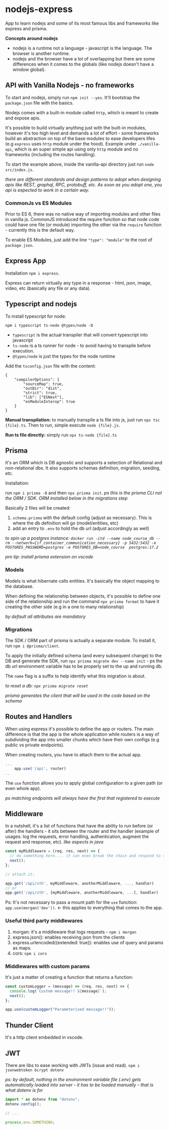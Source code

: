 # nodejs-express

App to learn nodejs and some of its most famous libs and frameworks like express and prisma.

**Concepts around nodejs**

- nodejs is a runtime not a language - javascript is the language. The browser is another runtime.
- nodejs and the browser have a lot of overlapping but there are some differences when it comes to the globals (like nodejs doesn't have a window global).

## API with Vanilla Nodejs - no frameworks

To start and nodejs, simply run `npm init --yes`. It'll bootstrap the `package.json` file with the basics.

Nodejs comes with a built-in module called `http`, which is meant to create and expose apis.

It's possible to build virtually anything just with the built-in modules, however it's too high level and demands a lot of effort - some frameworks build an abstraction on top of the base modules to ease developers lifes (e.g `express` uses `http` module under the hood). Example under `./vanilla-api`, which is an super simple api using only `http` module and no frameworks (including the routes handling).

To start the example above, inside the vanilla-api directory just run `node src/index.js`.

_there are different standards and design patterns to adopt when designing apis like REST, graphql, RPC, protobuff, etc. As soon as you adopt one, you api is expected to work in a certain way._

### CommonJs vs ES Modules

Prior to ES 6, there was no native way of importing modules and other files in vanilla js. CommonJS introduced the require function so that node code could have one file (or module) importing the other via the `require` function - currently this is the default way.

To enable ES Modules, just add the line `"type": "module"` to the root of `package.json`.

## Express App

Installation `npm i express`.

Express can return virtually any type in a response - html, json, image, video, etc (basically any file or any data).

## Typescript and nodejs

To install typescript for node:

`npm i typescript ts-node @types/node -D`

- `typescript` is the actual transpiler that will convert typescript into javascript
- `ts-node` is a ts runner for node - to avoid having to transpile before execution.
- `@types/node` is just the types for the node runtime

Add the `tsconfig.json` file with the content:

```
{
    "compilerOptions": {
        "sourceMap": true,
        "outDir": "dist",
        "strict": true,
        "lib": ["ESNext"],
        "esModuleInterop": true
    }
}
```

**Manual transpilation:** to manually transpile a ts file into js, just run `npx tsc {file}.ts`. Then to run, simple execute `node {file}.js`.

**Run ts file directly:** simply run `npx ts-node {file}.ts`

## Prisma

It's an ORM which is DB agnostic and supports a selection of Relational and non-relational dbs. It also supports schemas definition, migration, seeding, etc.

Installation:

run `npm i prisma -D` and then `npx prisma init`. _ps this is the prisma CLI not the ORM / SDK. ORM installed below in the migrations step_

Basically 2 files will be created:

1. `schema.prisma` with the default config (adjust as necessary). This is where the db definition will go (model/entities, etc)
2. add an entry to `.env` to hold the db url (adjust accordingly as well)

_to spin up a postgres instance: `docker run -itd --name node_course_db --rm --network={if_container_communication_necessary} -p 5432:5432 -e POSTGRES_PASSWORD=postgres -e POSTGRES_DB=node_course  postgres:17.2`_

_pro tip: install prisma extension on vscode_

### Models

Models is what hibernate calls entities. It's basically the object mapping to the database.

When defining the relationship between objects, it's possible to define one side of the relationship and run the command `npx prisma format` to have it creating the other side (e.g in a one to many relationship)

_by default all attributes are mandatory_

### Migrations

The SDK / ORM part of prisma is actually a separate module. To install it, run `npm i @prisma/client`.

To apply the initially defined schema (and every subsequent change) to the DB and generate the SDK, run `npx prisma migrate dev --name init` - ps the db url environment variable has to be properly set to the up and running db.

The `name` flag is a suffix to help identify what this migration is about.

_to reset a db: `npx prisma migrate reset`_

_prisma generates the client that will be used in the code based on the schema_

## Routes and Handlers

When using express it's possible to define the app or routers. The main difference is that the app is the whole application while routers is a way of subdividing the app into smaller chunks which have their own configs (e.g public vs private endpoints).

When creating routers, you have to attach them to the actual app.

```javascript
...
    app.use('/api', router)
..
```

The `use` function allows you to apply global configuration to a given path (or even whole app).

_ps matching endpoints will always have the first that registered to execute_

## Middleware

In a nutshell, it's a list of functions that have the ability to run before (or after) the handlers - it sits between the router and the handler (example of usages: log the requests, error handling, authentication, augment the request and response, etc). _like aspects in java_

```javascript
const myMiddleware = (req, res, next) => {
  // do something here.... it can even break the chain and respond to the client or connect to the db, etc
  next();
};

// attach it:

app.get('/api/sth', myMiddleware, anotherMiddleware, ..., handler)
// or
app.get('/api/sth', [myMiddleware, anotherMiddleware, ...], handler)
```

Ps: It's not necessary to pass a mount path for the `use` function: `app.use(morgan('dev'))`. <- this applies to everything that comes to the app.

### Useful third party middlewares

1. morgan: it's a middleware that logs requests - `npm i morgan`
2. express.json(): enables receiving json from the clients
3. express.urlencoded({extended: true}): enables use of query and params as maps.
4. cors: `npm i cors`

### Middlewares with custom params

It's just a matter of creating a function that returns a function:

```javascript
const customLogger = (message) => (req, res, next) => {
  console.log(`Custom message!! ${message}`);
  next();
};

app.use(customLogger("Parameterised message!!"));
```

## Thunder Client

It's a http client embedded in vscode.

## JWT

There are libs to ease working with JWTs (issue and read). `npm i jsonwebtoken bcrypt dotenv`

_ps: by default, nothing in the environment variable file (.env) gets automatically loaded into server - it has to be loaded manually - that is what dotenv is for_

```javascript
import * as dotenv from "dotenv";
dotenv.config();

// ...

process.env.SOMETHING;
```
